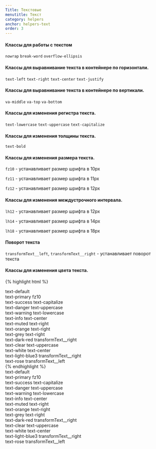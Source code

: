 ```yaml
---
Title: Текстовые
menutitle: Текст
category: helpers
anchor: helpers-text
order: 3
---
```


#### Классы для работы с текстом

`nowrap`
`break-word`
`overflow-ellipsis`

#### Классы для выравнивание текста в контейнере по горизонтали.

`text-left`
`text-right`
`text-center`
`text-justify`

#### Классы для выравнивание текста в контейнере по вертикали.

`va-middle`
`va-top`
`va-bottom`
#### Классы для изменения регистра текста.

`text-lowercase`
`text-uppercase`
`text-capitalize`

#### Классы для изменения толщины текста.
`text-bold`

#### Классы для изменения размера текста.

`fz10` - устанавливает размер шрифта в 10px

`fz11` - устанавливает размер шрифта в 11px

`fz12` - устанавливает размер шрифта в 12px

#### Классы для изменения междустрочного интервала.

`lh12` - устанавливает размер шрифта в 12px

`lh14` - устанавливает размер шрифта в 14px

`lh18` - устанавливает размер шрифта в 18px

#### Поворот текста
`transformText__left`, `transformText__right` - устанавливает поворот текста

#### Классы для изменения  цвета текста.

{% highlight html %}
  <div class="text-default">text-default</div>
  <div class="text-primary fz10">text-primary fz10</div>
  <div class="text-success text-capitalize">text-success text-capitalize</div>
  <div class="text-danger text-uppercase">text-danger text-uppercase</div>
  <div class="text-warning text-lowercase">text-warning text-lowercase</div>
  <div class="text-info text-center">text-info text-center</div>
  <div class="text-muted text-right">text-muted text-right</div>
  <div class="text-orange text-right">text-orange text-right</div>
  <div class="text-grey text-right">text-grey text-right</div>
  <div class="text-dark-red transformText__right">text-dark-red transformText__right</div>
  <div class="text-uppercase">text-<span class="text-clear">clear text</span>-uppercase</div>
  <div class="text-white text-center">text-white text-center</div>
  <div class="text-light-blue3 transformText__right">text-light-blue3 transformText__right</div>
  <div class="text-rose transformText__left">text-rose transformText__left</div>
{% endhighlight %}

<div class="bs-docs-example">
  <div class="text-default mb-10">text-default</div>
  <div class="text-primary fz10 mb-10">text-primary fz10</div>
  <div class="text-success text-capitalize mb-10">text-success text-capitalize</div>
  <div class="text-danger text-uppercase mb-10">text-danger text-uppercase</div>
  <div class="text-warning text-lowercase mb-10">text-warning text-lowercase</div>
  <div class="text-info text-center mb-10">text-info text-center</div>
  <div class="text-muted text-right mb-10">text-muted text-right</div>
  <div class="text-orange text-right mb-10">text-orange text-right</div>
  <div class="text-grey text-right mb-10">text-grey text-right</div>
  <div class="text-dark-red transformText__right mb-10">text-dark-red transformText__right</div>
  <div class="text-uppercase mb-10">text-<span class="text-clear mb-10">clear text</span>-uppercase</div>
  <div class="text-white text-center mb-10">text-white text-center</div>
  <div class="text-light-blue3 transformText__right mb-10">text-light-blue3 transformText__right</div>
  <div class="text-rose transformText__left mb-10">text-rose transformText__left</div>
</div>
